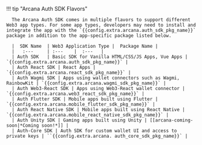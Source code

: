 !!! tip "Arcana Auth SDK Flavors"

      The Arcana Auth SDK comes in multiple flavors to support different Web3 app types. For some app types, developers may need to install and integrate the app with the `{{config.extra.arcana.auth_sdk_pkg_name}}` package in addition to the app-specific package listed below. 

      |  SDK Name  | Web3 Application Type |  Package Name |
      |   :---     | :---    |  :---   |
      | Auth SDK   | Basic SDK for Vanilla HTML/CSS/JS Apps, Vue Apps | `{{config.extra.arcana.auth_sdk_pkg_name}}` |
      | Auth React SDK | React Apps | `{{config.extra.arcana.react_sdk_pkg_name}}` |
      | Auth Wagmi SDK | Apps using wallet connectors such as Wagmi, RainbowKit | `{{config.extra.arcana.wagmi_sdk_pkg_name}}` |
      | Auth Web3-React SDK | Apps using Web3-React wallet connector | `{{config.extra.arcana.web3_react_sdk_pkg_name}}` |
      | Auth Flutter SDK | Mobile apps built using Flutter | `{{config.extra.arcana.mobile_flutter_sdk_pkg_name}}` |
      | Auth React Native SDK | Mobile apps built using React Native | `{{config.extra.arcana.mobile_react_native_sdk_pkg_name}}` |
      | Auth Unity SDK | Gaming apps built using Unity | [[arcana-coming-soon|*Coming soon!*]] |
      | Auth-Core SDK | Auth SDK for custom wallet UI and access to private keys | ``{{config.extra.arcana. auth_core_sdk_pkg_name}}` |
